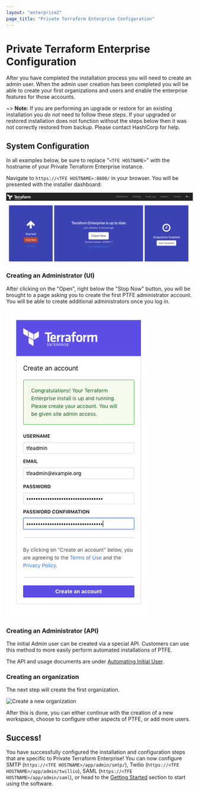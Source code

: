 ```yaml
---
layout: "enterprise2"
page_title: "Private Terraform Enterprise Configuration"
---
```


# Private Terraform Enterprise Configuration

After you have completed the installation process you will need to create an
admin user. When the admin user creation has been completed you will
be able to create your first organizations and users and enable the enterprise
features for those accounts.

~> **Note:** If you are performing an upgrade or restore for an existing
installation you _do not_ need to follow these steps. If your upgraded or
restored installation does not function without the steps below then it was not
correctly restored from backup. Please contact HashiCorp for help.

## System Configuration

In all examples below, be sure to replace "`<TFE HOSTNAME>`" with the hostname
of your Private Terraform Enterprise instance.

Navigate to `https://<TFE HOSTNAME>:8800/` in your browser. You will
be presented with the installer dashboard:

![PTFE Installer Dashboard](./assets/post-install-repl-console.png)

### Creating an Administrator (UI)

After clicking on the "Open", right below the "Stop Now" button, you will
be brought to a page asking you to create the first PTFE administrator account.
You will be able to create additional administrators once you log in.

![New admin dialog](./assets/create-an-account.png)

### Creating an Administrator (API)

The initial Admin user can be created via a special API. Customers can use this
method to more easily perform automated installations of PTFE.

The API and usage documents are under [Automating Initial User](./automating-initial-user.html).

### Creating an organization

The next step will create the first organization.

![Create a new organization](../users-teams-organizations/images/org-new.png)

After this is done, you can either continue with the creation of a new workspace,
choose to configure other aspects of PTFE, or add more users.

## Success!

You have successfully configured the installation and configuration steps that
are specific to Private Terraform Enterprise! You can now configure SMTP
(`https://<TFE HOSTNAME>/app/admin/smtp/`), Twilio (`https://<TFE HOSTNAME>/app/admin/twillio`),
SAML (`https://<TFE HOSTNAME>/app/admin/saml`), or head to the [Getting Started](/docs/enterprise/getting-started/index.html)
section to start using the software.
